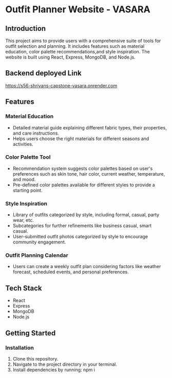 # Outfit Planner Website - VASARA

## Introduction
This project aims to provide users with a comprehensive suite of tools for outfit selection and planning. It includes features such as material education, color palette recommendations,and     style inspiration. The website is built using React, Express, MongoDB, and Node.js.

## Backend deployed Link
https://s56-shriyans-capstone-vasara.onrender.com

## Features

### Material Education
- Detailed material guide explaining different fabric types, their properties, and care instructions.
- Helps users choose the right materials for different seasons and activities.

### Color Palette Tool
- Recommendation system suggests color palettes based on user's preferences such as skin tone, hair color, current weather, temperature, and mood.
- Pre-defined color palettes available for different styles to provide a starting point.

### Style Inspiration
- Library of outfits categorized by style, including formal, casual, party wear, etc.
- Subcategories for further refinements like business casual, smart casual.
- User-submitted outfit photos categorized by style to encourage community engagement.

### Outfit Planning Calendar
- Users can create a weekly outfit plan considering factors like weather forecast, scheduled events, and personal preferences.

## Tech Stack
- React
- Express
- MongoDB
- Node.js

## Getting Started

### Installation
1. Clone this repository.
2. Navigate to the project directory in your terminal.
3. Install dependencies by running: npm i
